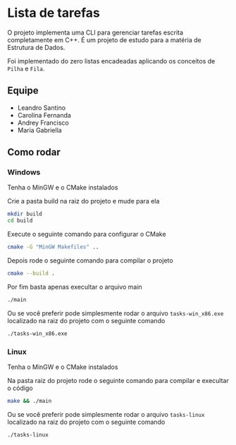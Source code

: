 # Lista de tarefas

O projeto implementa uma CLI para gerenciar tarefas escrita completamente em C++.
É um projeto de estudo para a matéria de Estrutura de Dados.

Foi implementado do zero listas encadeadas aplicando os conceitos de `Pilha` e `Fila`. 

## Equipe
- Leandro Santino
- Carolina Fernanda
- Andrey Francisco
- Maria Gabriella

## Como rodar

### Windows

Tenha o MinGW e o CMake instalados

Crie a pasta build na raiz do projeto e mude para ela
```sh
mkdir build
cd build
```
Execute o seguinte comando para configurar o CMake
```sh
cmake -G "MinGW Makefiles" ..
```
Depois rode o seguinte comando para compilar o projeto
```sh
cmake --build .
```
Por fim basta apenas execultar o arquivo main
```sh
./main
```
Ou se você preferir pode simplesmente rodar o arquivo `tasks-win_x86.exe` localizado na raiz do projeto com o seguinte comando 
```sh
./tasks-win_x86.exe
```

### Linux

Tenha o MinGW e o CMake instalados

Na pasta raiz do projeto rode o seguinte comando para compilar e execultar o código
```sh
make && ./main
```

Ou se você preferir pode simplesmente rodar o arquivo `tasks-linux` localizado na raiz do projeto com o seguinte comando 
```sh
./tasks-linux
```